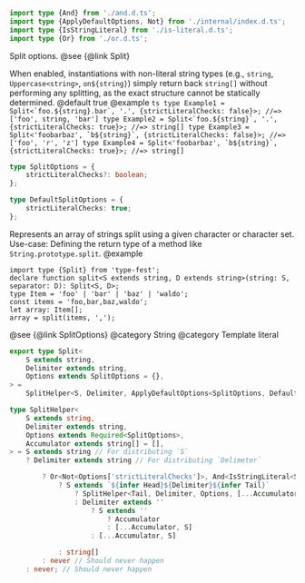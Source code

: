 ``` typescript
import type {And} from './and.d.ts';
import type {ApplyDefaultOptions, Not} from './internal/index.d.ts';
import type {IsStringLiteral} from './is-literal.d.ts';
import type {Or} from './or.d.ts';
```

Split options.
@see {@link Split}

When enabled, instantiations with non-literal string types (e.g., `string`, `Uppercase<string>`, `on${string}`) simply return back `string[]` without performing any splitting, as the exact structure cannot be statically determined.
@default true
@example
`` ts type Example1 = Split<`foo.${string}.bar`, '.', {strictLiteralChecks: false}>; //=> ['foo', string, 'bar'] type Example2 = Split<`foo.${string}`, '.', {strictLiteralChecks: true}>; //=> string[] type Example3 = Split<'foobarbaz', `b${string}`, {strictLiteralChecks: false}>; //=> ['foo', 'r', 'z'] type Example4 = Split<'foobarbaz', `b${string}`, {strictLiteralChecks: true}>; //=> string[]  ``

``` typescript
type SplitOptions = {
    strictLiteralChecks?: boolean;
};
```

``` typescript
type DefaultSplitOptions = {
    strictLiteralChecks: true;
};
```

Represents an array of strings split using a given character or character set.
Use-case: Defining the return type of a method like `String.prototype.split`.
@example

    import type {Split} from 'type-fest';
    declare function split<S extends string, D extends string>(string: S, separator: D): Split<S, D>;
    type Item = 'foo' | 'bar' | 'baz' | 'waldo';
    const items = 'foo,bar,baz,waldo';
    let array: Item[];
    array = split(items, ',');

@see {@link SplitOptions}
@category String
@category Template literal

``` typescript
export type Split<
    S extends string,
    Delimiter extends string,
    Options extends SplitOptions = {},
> =
    SplitHelper<S, Delimiter, ApplyDefaultOptions<SplitOptions, DefaultSplitOptions, Options>>;
```

``` typescript
type SplitHelper<
    S extends string,
    Delimiter extends string,
    Options extends Required<SplitOptions>,
    Accumulator extends string[] = [],
> = S extends string // For distributing `S`
    ? Delimiter extends string // For distributing `Delimeter`
```

``` typescript
        ? Or<Not<Options['strictLiteralChecks']>, And<IsStringLiteral<S>, IsStringLiteral<Delimiter>>> extends true
            ? S extends `${infer Head}${Delimiter}${infer Tail}`
                ? SplitHelper<Tail, Delimiter, Options, [...Accumulator, Head]>
                : Delimiter extends ''
                    ? S extends ''
                        ? Accumulator
                        : [...Accumulator, S]
                    : [...Accumulator, S]
```

``` typescript
            : string[]
        : never // Should never happen
    : never; // Should never happen
```